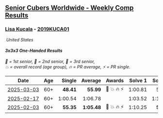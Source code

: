 <style>table {white-space: nowrap;}</style>
<link rel="stylesheet" type="text/css" href="/scw-comp/css/flags.css" />

## [Senior Cubers Worldwide - Weekly Comp Results](/scw-comp/results/)
### [Lisa Kucala](README.md) - [2019KUCA01](https://www.worldcubeassociation.org/persons/2019KUCA01?event=333oh)

<i class="flag flag-US" />&nbsp;United States

#### 3x3x3 One-Handed Results

<span style="white-space: nowrap;">🥇 = 1st senior</span>, <span style="white-space: nowrap;">🥈 = 2nd senior</span>, <span style="white-space: nowrap;">🥉 = 3rd senior</span>, <span style="white-space: nowrap;">💥 = overall record (age group)</span>, <span style="white-space: nowrap;">🔥 = PR average</span>, <span style="white-space: nowrap;">⚡ = PR single</span>.

| Date | Age | Single | Average | Awards | Solve 1 | Solve 2 | Solve 3 | Solve 4 | Solve 5 | Video |
| :--: | :--: | --: | --: | :--: | --: | --: | --: | --: | --: | :-- |
| [2025-03-03](../../results/2025-03-03/333oh.md) | 60+ | **48.41** | **55.99** | 🥉 💥 🔥 ⚡ | 1:00.81 | 58.75 | **48.41** | DNS | DNS | [Desktop](https://www.facebook.com/events/1685594042052171/permalink/1694350531176522) / [Mobile](https://m.facebook.com/events/1685594042052171?view=permalink&id=1694350531176522) |
| [2025-02-17](../../results/2025-02-17/333oh.md) | 60+ | 1:00.54 | 1:06.78 |  | 1:03.52 | 1:16.29 | 1:00.54 | DNS | DNS | [Desktop](https://www.facebook.com/events/1147070173669130/permalink/1155677646141716) / [Mobile](https://m.facebook.com/events/1147070173669130?view=permalink&id=1155677646141716) |
| [2025-02-03](../../results/2025-02-03/333oh.md) | 60+ | **55.35** | **1:05.48** | 🥉 💥 🔥 ⚡ | 1:10.25 | **55.35** | 1:10.84 | DNS | DNS | [Desktop](https://www.facebook.com/events/595481126781396/permalink/606073822388793) / [Mobile](https://m.facebook.com/events/595481126781396?view=permalink&id=606073822388793) |


<!-- Global site tag (gtag.js) - Google Analytics -->
<script async src="https://www.googletagmanager.com/gtag/js?id=UA-86348435-3"></script>
<script>window.dataLayer = window.dataLayer || []; function gtag() {dataLayer.push(arguments);} gtag('js', new Date()); gtag('config', 'UA-86348435-3');</script>
